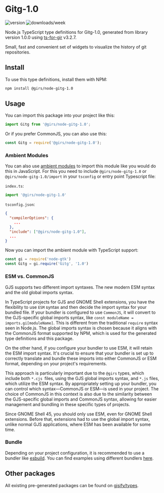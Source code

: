 
# Gitg-1.0

![version](https://img.shields.io/npm/v/@girs/node-gitg-1.0)
![downloads/week](https://img.shields.io/npm/dw/@girs/node-gitg-1.0)


Node.js TypeScript type definitions for Gitg-1.0, generated from library version 1.0.0 using [ts-for-gir](https://github.com/gjsify/ts-for-gir) v3.2.7.

Small, fast and convenient set of widgets to visualize the history of git repositories.

## Install

To use this type definitions, install them with NPM:
```bash
npm install @girs/node-gitg-1.0
```

## Usage

You can import this package into your project like this:
```ts
import Gitg from '@girs/node-gitg-1.0';
```

Or if you prefer CommonJS, you can also use this:
```ts
const Gitg = require('@girs/node-gitg-1.0');
```

### Ambient Modules

You can also use [ambient modules](https://github.com/gjsify/ts-for-gir/tree/main/packages/cli#ambient-modules) to import this module like you would do this in JavaScript.
For this you need to include `@girs/node-gitg-1.0` or `@girs/node-gitg-1.0/import` in your `tsconfig` or entry point Typescript file:

`index.ts`:
```ts
import '@girs/node-gitg-1.0'
```

`tsconfig.json`:
```json
{
  "compilerOptions": {
    ...
  },
  "include": ["@girs/node-gitg-1.0"],
  ...
}
```

Now you can import the ambient module with TypeScript support: 

```ts
const gi = require('node-gtk')
const Gitg = gi.require('Gitg', '1.0')
```



### ESM vs. CommonJS

GJS supports two different import syntaxes. The new modern ESM syntax and the old global imports syntax.

In TypeScript projects for GJS and GNOME Shell extensions, you have the flexibility to use `ESM` syntax and then decide the import syntax for your bundled file. If your bundler is configured to use `CommonJS`, it will convert to the GJS-specific global imports syntax, like `const moduleName = imports.gi[moduleName]`. This is different from the traditional `require` syntax seen in Node.js. The global imports syntax is chosen because it aligns with the CommonJS format supported by NPM, which is used for the generated type definitions and this package.

On the other hand, if you configure your bundler to use ESM, it will retain the ESM import syntax. It's crucial to ensure that your bundler is set up to correctly translate and bundle these imports into either CommonJS or ESM format, depending on your project's requirements.

This approach is particularly important due to the `@girs` types, which include both `*.cjs `files, using the GJS global imports syntax, and `*.js` files, which utilize the ESM syntax. By appropriately setting up your bundler, you can control which syntax—CommonJS or ESM—is used in your project. The choice of CommonJS in this context is also due to the similarity between the GJS-specific global imports and CommonJS syntax, allowing for easier management and bundling in these specific types of projects.

Since GNOME Shell 45, you should only use ESM, even for GNOME Shell extensions. Before that, extensions had to use the global import syntax, unlike normal GJS applications, where ESM has been available for some time.

### Bundle

Depending on your project configuration, it is recommended to use a bundler like [esbuild](https://esbuild.github.io/). You can find examples using different bundlers [here](https://github.com/gjsify/ts-for-gir/tree/main/examples).

## Other packages

All existing pre-generated packages can be found on [gjsify/types](https://github.com/gjsify/types).

